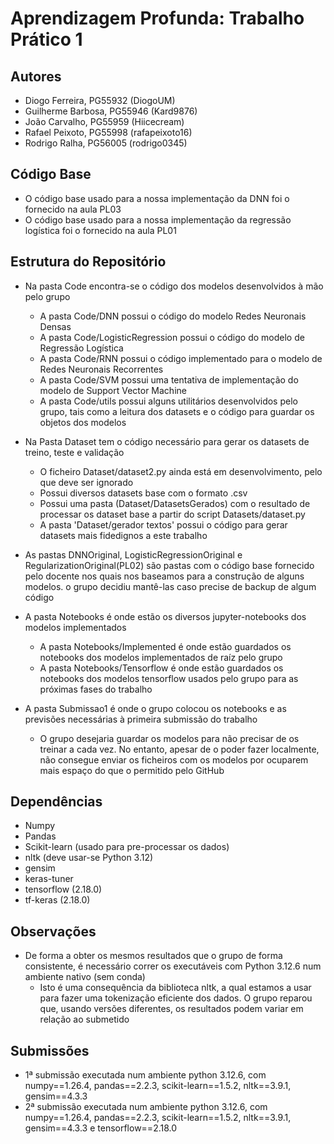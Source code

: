 # Aprendizagem Profunda: Trabalho Prático 1

## Autores

- Diogo Ferreira, PG55932 (DiogoUM)
- Guilherme Barbosa, PG55946 (Kard9876)
- João Carvalho, PG55959 (Hiicecream)
- Rafael Peixoto, PG55998 (rafapeixoto16)
- Rodrigo Ralha, PG56005 (rodrigo0345)

## Código Base

- O código base usado para a nossa implementação da DNN foi o fornecido na aula PL03
- O código base usado para a nossa implementação da regressão logística foi o fornecido na aula PL01

## Estrutura do Repositório

- Na pasta Code encontra-se o código dos modelos desenvolvidos à mão pelo grupo
  - A pasta Code/DNN possui o código do modelo Redes Neuronais Densas
  - A pasta Code/LogisticRegression possui o código do modelo de Regressão Logística
  - A pasta Code/RNN possui o código implementado para o modelo de Redes Neuronais Recorrentes
  - A pasta Code/SVM possui uma tentativa de implementação do modelo de Support Vector Machine
  - A pasta Code/utils possui alguns utilitários desenvolvidos pelo grupo, tais como a leitura dos datasets e o código para guardar os objetos dos modelos

- Na Pasta Dataset tem o código necessário para gerar os datasets de treino, teste e validação
  - O ficheiro Dataset/dataset2.py ainda está em desenvolvimento, pelo que deve ser ignorado
  - Possui diversos datasets base com o formato .csv
  - Possui uma pasta (Dataset/DatasetsGerados) com o resultado de processar os dataset base a partir do script Datasets/dataset.py
  - A pasta 'Dataset/gerador textos' possui o código para gerar datasets mais fidedignos a este trabalho

- As pastas DNNOriginal, LogisticRegressionOriginal e RegularizationOriginal(PL02) são pastas com o código base fornecido pelo docente nos quais nos baseamos para a construção de alguns modelos. o grupo decidiu mantê-las caso precise de backup de algum código

- A pasta Notebooks é onde estão os diversos jupyter-notebooks dos modelos implementados
  - A pasta Notebooks/Implemented é onde estão guardados os notebooks dos modelos implementados de raíz pelo grupo
  - A pasta Notebooks/Tensorflow é onde estão guardados os notebooks dos modelos tensorflow usados pelo grupo para as próximas fases do trabalho

- A pasta Submissao1 é onde o grupo colocou os notebooks e as previsões necessárias à primeira submissão do trabalho
  - O grupo desejaria guardar os modelos para não precisar de os treinar a cada vez. No entanto, apesar de o poder fazer localmente, não consegue enviar os ficheiros com os modelos por ocuparem mais espaço do que o permitido pelo GitHub

## Dependências

- Numpy
- Pandas
- Scikit-learn (usado para pre-processar os dados)
- nltk (deve usar-se Python 3.12)
- gensim
- keras-tuner
- tensorflow (2.18.0)
- tf-keras (2.18.0)

## Observações

- De forma a obter os mesmos resultados que o grupo de forma consistente, é necessário correr os executáveis com Python 3.12.6 num ambiente nativo (sem conda)
  - Isto é uma consequência da biblioteca nltk, a qual estamos a usar para fazer uma tokenização eficiente dos dados. O grupo reparou que, usando versões diferentes, os resultados podem variar em relação ao submetido

## Submissões

- 1ª submissão executada num ambiente python 3.12.6, com numpy==1.26.4, pandas==2.2.3, scikit-learn==1.5.2, nltk==3.9.1, gensim==4.3.3
- 2ª submissão executada num ambiente python 3.12.6, com numpy==1.26.4, pandas==2.2.3, scikit-learn==1.5.2, nltk==3.9.1, gensim==4.3.3 e tensorflow==2.18.0
